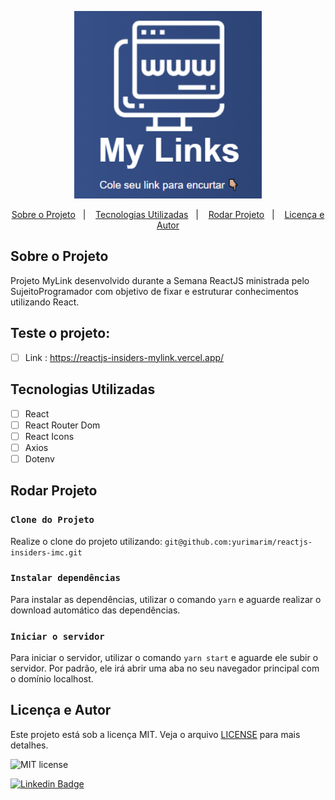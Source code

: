 <p align="center">
   <img src="./.github/mylinks-logo.png" alt="mylinks" width="300"/>
</p>

<p align="center">
  <a href="#sobre">Sobre o Projeto</a>&nbsp;&nbsp;&nbsp;|&nbsp;&nbsp;&nbsp;
  <a href="#tecnologias-utilizadas">Tecnologias Utilizadas</a>&nbsp;&nbsp;&nbsp;|&nbsp;&nbsp;&nbsp;
  <a href="#rodar-projeto">Rodar Projeto</a>&nbsp;&nbsp;&nbsp;|&nbsp;&nbsp;&nbsp;
  <a href="#licença-e-autor">Licença e Autor</a>
</p>

## Sobre o Projeto

Projeto MyLink desenvolvido durante a Semana ReactJS ministrada pelo SujeitoProgramador com objetivo de fixar e estruturar conhecimentos utilizando React.

## Teste o projeto:

-   [ ] Link : https://reactjs-insiders-mylink.vercel.app/

## Tecnologias Utilizadas

-   [ ] React
-   [ ] React Router Dom
-   [ ] React Icons
-   [ ] Axios
-   [ ] Dotenv

## Rodar Projeto

### `Clone do Projeto`

Realize o clone do projeto utilizando:
`git@github.com:yurimarim/reactjs-insiders-imc.git`

### `Instalar dependências`

Para instalar as dependências, utilizar o comando `yarn` e aguarde realizar o download automático das dependências.

### `Iniciar o servidor`

Para iniciar o servidor, utilizar o comando `yarn start` e aguarde ele subir o servidor. Por padrão, ele irá abrir uma aba no seu navegador principal com o domínio localhost.

## Licença e Autor

Este projeto está sob a licença MIT. Veja o arquivo [LICENSE](https://github.com/yurimarim/reactjs-insiders-mylink/blob/main/LICENSE.txt) para mais detalhes.

<img alt="MIT license" src="https://img.shields.io/badge/license-MIT-e6e6e8">

[![Linkedin Badge](https://img.shields.io/badge/-Yuri_Marim-blue?style=flat-square&logo=Linkedin&logoColor=white&link=https://www.linkedin.com/in/yuri-marim-6b6130197/)](https://www.linkedin.com/in/yurimarim)
